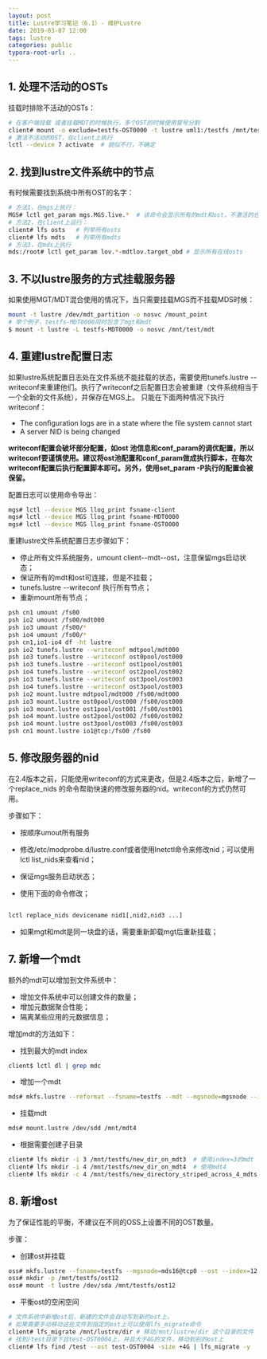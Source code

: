 ```yaml
---
layout: post
title: Lustre学习笔记（6.1）- 维护Lustre
date: 2019-03-07 12:00
tags: lustre 
categories: public
typora-root-url: ..
---
```


## 1. 处理不活动的OSTs

挂载时排除不活动的OSTs：

```bash
# 在客户端挂载 或者挂载MDT的时候执行，多个OST的时候使用冒号分割
client# mount -o exclude=testfs-OST0000 -t lustre uml1:/testfs /mnt/testfs
# 激活不活动的OST，在client上执行
lctl --device 7 activate  # 貌似不行，不确定
```

## 2. 找到lustre文件系统中的节点

有时候需要找到系统中所有OST的名字：

```bash
# 方法1，在mgs上执行：
MGS# lctl get_param mgs.MGS.live.*  # 该命令会显示所有的mdt和ost，不激活的也会显示
# 方法2，在client上运行：
client# lfs osts   # 列举所有osts
client# lfs mdts   # 列举所有mdts
# 方法3，在mds上执行
mds:/root# lctl get_param lov.*-mdtlov.target_obd # 显示所有在线osts
```


## 3. 不以lustre服务的方式挂载服务器

如果使用MGT/MDT混合使用的情况下，当只需要挂载MGS而不挂载MDS时候：

```bash
mount -t lustre /dev/mdt_partition -o nosvc /mount_point
# 举个例子，testfs-MDT0000同时包含了mgt和mdt
$ mount -t lustre -L testfs-MDT0000 -o nosvc /mnt/test/mdt
```


## 4. 重建lustre配置日志

如果lustre系统配置日志处在文件系统不能挂载的状态，需要使用tunefs.lustre --writeconf来重建他们。执行了writeconf之后配置日志会被重建（文件系统相当于一个全新的文件系统），并保存在MGS上。
只能在下面两种情况下执行writeconf：
- The configuration logs are in a state where the file system cannot start
- A server NID is being changed

**writeconf配置会破坏部分配置，如ost 池信息和conf_param的调优配置，所以writeconf要谨慎使用。建议将ost池配置和conf_param做成执行脚本，在每次writeconf配置后执行配置脚本即可。另外，使用set_param -P执行的配置会被保留。**

配置日志可以使用命令导出：

```bash
mgs# lctl --device MGS llog_print fsname-client
mgs# lctl --device MGS llog_print fsname-MDT0000
mgs# lctl --device MGS llog_print fsname-OST0000
```

重建lustre文件系统配置日志步骤如下：
- 停止所有文件系统服务，umount client--mdt--ost，注意保留mgs启动状态；
- 保证所有的mdt和ost可连接，但是不挂载；
-  tunefs.lustre --writeconf 执行所有节点；
- 重新mount所有节点；

```bash
psh cn1 umount /fs00
psh io2 umount /fs00/mdt000
psh io3 umount /fs00/*
psh io4 umount /fs00/*
psh cn1,io1-io4 df -ht lustre 
psh io2 tunefs.lustre --writeconf mdtpool/mdt000
psh io3 tunefs.lustre --writeconf ost0pool/ost000
psh io3 tunefs.lustre --writeconf ost1pool/ost001
psh io4 tunefs.lustre --writeconf ost2pool/ost002
psh io3 tunefs.lustre --writeconf ost3pool/ost003
psh io4 tunefs.lustre --writeconf ost3pool/ost003
psh io2 mount.lustre mdtpool/mdt000 /fs00/mdt000
psh io3 mount.lustre ost0pool/ost000 /fs00/ost000
psh io3 mount.lustre ost1pool/ost001 /fs00/ost001
psh io4 mount.lustre ost2pool/ost002 /fs00/ost002
psh io4 mount.lustre ost3pool/ost003 /fs00/ost003
psh cn1 mount.lustre io1@tcp:/fs00 /fs00
```


## 5. 修改服务器的nid

在2.4版本之前，只能使用writeconf的方式来更改，但是2.4版本之后，新增了一个replace_nids 的命令帮助快速的修改服务器的nid。writeconf的方式仍然可用。


步骤如下：

- 按顺序umout所有服务

- 修改/etc/modprobe.d/lustre.conf或者使用lnetctl命令来修改nid；可以使用lctl list_nids来查看nid；

- 保证mgs服务启动状态；

- 使用下面的命令修改；



```bash

lctl replace_nids devicename nid1[,nid2,nid3 ...]
```



- 如果mgt和mdt是同一块盘的话，需要重新卸载mgt后重新挂载；



## 7. 新增一个mdt

额外的mdt可以增加到文件系统中：
- 增加文件系统中可以创建文件的数量；
- 增加元数据聚合性能；
- 隔离某些应用的元数据信息；

增加mdt的方法如下：
- 找到最大的mdt index

```bash
client$ lctl dl | grep mdc 
```

- 增加一个mdt

```bash
mds# mkfs.lustre --reformat --fsname=testfs --mdt --mgsnode=mgsnode --index 4 /dev/sdd
```

- 挂载mdt

```bash
mds# mount.lustre /dev/sdd /mnt/mdt4
```

- 根据需要创建子目录

```bash
client# lfs mkdir -i 3 /mnt/testfs/new_dir_on_mdt3  # 使用index=3的mdt
client# lfs mkdir -i 4 /mnt/testfs/new_dir_on_mdt4  # 使用mdt4
client# lfs mkdir -c 4 /mnt/testfs/new_directory_striped_across_4_mdts  # 创建一个4 mdt的条带化文件
```

## 8. 新增ost

为了保证性能的平衡，不建议在不同的OSS上设置不同的OST数量。

步骤：
- 创建ost并挂载

```bash
oss# mkfs.lustre --fsname=testfs --mgsnode=mds16@tcp0 --ost --index=12 /dev/sda
oss# mkdir -p /mnt/testfs/ost12
oss# mount -t lustre /dev/sda /mnt/testfs/ost12 
```

- 平衡ost的空闲空间

```bash
# 文件系统中新增ost后，新建的文件会自动写到新的ost上，
# 如果需要手动移动这些文件到指定的ost上可以使用lfs_migrate命令
client# lfs_migrate /mnt/lustre/dir # 移动/mnt/lustre/dir 这个目录的文件
# 找到/test目录下且test-OST0004上，并且大于4G的文件，移动到别的ost上
client# lfs find /test --ost test-OST0004 -size +4G | lfs_migrate -y 
```
